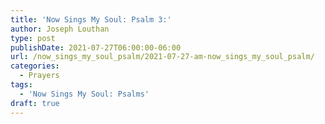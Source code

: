 ```yaml
---
title: 'Now Sings My Soul: Psalm 3:'
author: Joseph Louthan
type: post
publishDate: 2021-07-27T06:00:00-06:00
url: /now_sings_my_soul_psalm/2021-07-27-am-now_sings_my_soul_psalm/
categories:
  - Prayers
tags:
  - 'Now Sings My Soul: Psalms'
draft: true
---
```

<pre>
<div style="font-variant: small-caps;">

</div>

</pre>
